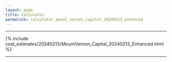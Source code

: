 ```yaml
---
layout: page
title: Calculator
permalink: calculator_mount_vernon_capital_20240213_enhanced
---
```


___

{% include cost_estimates/20240213/MountVernon_Capital_20240213_Enhanced.html %}

___

